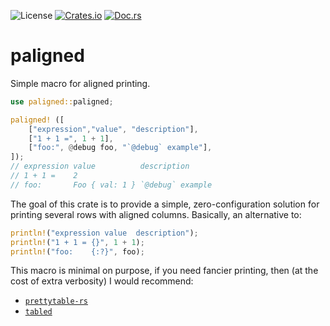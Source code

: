 ![License](http://img.shields.io/badge/license-MIT-lightgrey.svg)
[![Crates.io](https://img.shields.io/crates/v/paligned.svg)](https://crates.io/crates/paligned/)
[![Doc.rs](https://img.shields.io/badge/docs-docs.rs-blue.svg)](https://docs.rs/paligned/latest/paligned/)

# paligned

Simple macro for aligned printing.

```rust
use paligned::paligned;

paligned! ([
    ["expression","value", "description"],
    ["1 + 1 =", 1 + 1],
    ["foo:", @debug foo, "`@debug` example"],
]);
// expression value          description
// 1 + 1 =    2
// foo:       Foo { val: 1 } `@debug` example
```

The goal of this crate is to provide a simple, zero-configuration solution for printing several rows with aligned columns. Basically, an alternative to:

```rust
println!("expression value  description");
println!("1 + 1 = {}", 1 + 1);
println!("foo:    {:?}", foo);
```

This macro is minimal on purpose, if you need fancier printing, then (at the cost of extra verbosity) I would recommend:

- [`prettytable-rs`](https://crates.io/crates/prettytable-rs)
- [`tabled`](https://crates.io/crates/tabled)
